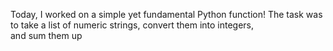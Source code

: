 Today, I worked on a simple yet fundamental Python function! The task was to take a list of numeric strings, convert them into integers, and sum them up
